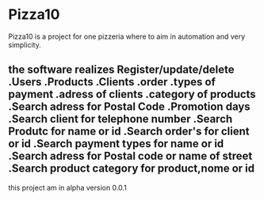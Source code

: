 # Pizza10
Pizza10 is a project for one pizzeria where to aim in automation and very simplicity.

the software realizes
  Register/update/delete
    .Users
    .Products
    .Clients
    .order
    .types of payment
    .adress of clients
    .category of products
  .Search adress for Postal Code
  .Promotion days
  .Search client for telephone number
  .Search Produtc for name or id
  .Search order's for client or id
  .Search payment types for name or id
  .Search adress for Postal code or name of street
  .Search product category for product,nome or id
 ---------------------------------------------------------
 this project am in alpha
version 0.0.1
  
